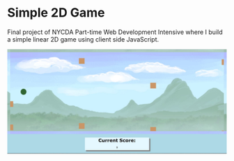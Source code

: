 # Simple 2D Game
Final project of NYCDA Part-time Web Development Intensive where I build a simple linear 2D game using client side JavaScript.

![](Images/preview.JPG)
